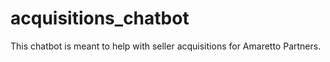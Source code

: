 # acquisitions_chatbot
This chatbot is meant to help with seller acquisitions for Amaretto Partners.
